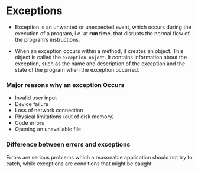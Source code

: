 # Exceptions

- Exception is an unwanted or unexpected event, which occurs during the execution of a program, i.e. at **run time**,
  that disrupts the normal flow of the program’s instructions.


- When an exception occurs within a method, it creates an object. This object is called the `exception object`. It
  contains information about the exception, such as the name and description of the exception and the state of the
  program when the exception occurred.

### Major reasons why an exception Occurs

* Invalid user input
* Device failure
* Loss of network connection
* Physical limitations (out of disk memory)
* Code errors
* Opening an unavailable file

### Difference between errors and exceptions

Errors are serious problems which a reasonable application should not try to catch, while exceptions are conditions that
might be caught.
